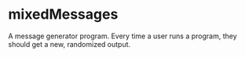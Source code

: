 # mixedMessages
A message generator program. Every time a user runs a program, they should get a new, randomized output.
